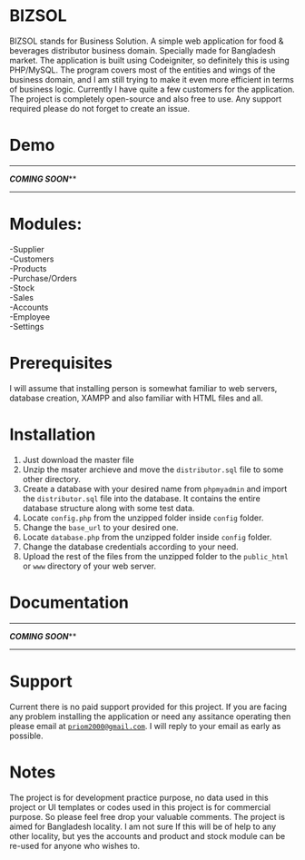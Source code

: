 # BIZSOL
BIZSOL stands for Business Solution. A simple web application for food & beverages distributor business domain. Specially made for Bangladesh market. The application is built using Codeigniter, so definitely this is using PHP/MySQL. The program covers most of the entities and wings of the business domain, and I am still trying to make it even more efficient in terms of business logic. Currently I have quite a few customers for the application. The project is completely open-source and also free to use. Any support required please do not forget to create an issue.

# Demo
*******************************
*********COMING SOON***********
*******************************

# Modules:
  -Supplier<br />
  -Customers<br />
  -Products<br />
  -Purchase/Orders<br />
  -Stock<br />
  -Sales<br />
  -Accounts<br />
  -Employee<br />
  -Settings<br />

# Prerequisites

I will assume that installing person is somewhat familiar to web servers, database creation, XAMPP and also familiar with HTML files and all.

# Installation
  1. Just download the master file<br />
  2. Unzip the msater archieve and move the <code>distributor.sql</code> file to some other directory.<br />
  3. Create a database with your desired name from <code>phpmyadmin</code> and import the <code>distributor.sql</code> file into the database. It contains the entire database structure along with some test data.<br />
  4. Locate <code>config.php</code> from the unzipped folder inside <code>config</code> folder.
  5. Change the <code>base_url</code> to your desired one.
  6. Locate <code>database.php</code> from the unzipped folder inside <code>config</code> folder.
  7. Change the database credentials according to your need.
  8. Upload the rest of the files from the unzipped folder to the <code>public_html</code> or <code>www</code> directory of your web server.
  
# Documentation
*******************************
*********COMING SOON***********
*******************************

# Support
Current there is no paid support provided for this project. If you are facing any problem installing the application or need any assitance operating then please email at <code>priom2000@gmail.com</code>. I will reply to your email as early as possible.

# Notes
The project is for development practice purpose, no data used in this project or UI templates or codes used in this project is for commercial purpose. So please feel free drop your valuable comments. The project is aimed for Bangladesh locality. I am not sure If this will be of help to any other locality, but yes the accounts and product and stock module can be re-used for anyone who wishes to.
